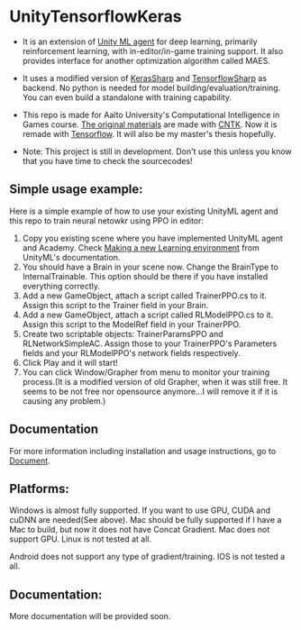 # UnityTensorflowKeras

- It is an extension of [Unity ML agent](https://github.com/Unity-Technologies/ml-agents) for deep learning, primarily reinforcement learning, with in-editor/in-game training support. It also provides interface for another optimization algorithm called MAES.

- It uses a modified version of [KerasSharp](https://github.com/tcmxx/keras-sharp) and [TensorflowSharp](https://github.com/migueldeicaza/TensorFlowSharp) as backend. No python is needed for model building/evaluation/training. You can even build a standalone with training capability.

- This repo is made for Aalto University's Computational Intelligence in Games course. [The original materials](https://github.com/tcmxx/CNTKUnityTools) are made with [CNTK](https://github.com/Microsoft/CNTK). Now it is remade with [Tensorflow](https://github.com/tensorflow/tensorflow). It will also be my master's thesis hopefully.

- Note: This project is still in development. Don't use this unless you know that you have time to check the sourcecodes!

## Simple usage example:
Here is a simple example of how to use your existing UnityML agent and this repo to train neural netowkr using PPO in editor:
1. Copy you existing scene where you have implemented UnityML agent and Academy. Check [Making a new Learning environment](https://github.com/Unity-Technologies/ml-agents/blob/master/docs/Learning-Environment-Create-New.md) from UnityML's documentation.
2. You should have a Brain in your scene now. Change the BrainType to InternalTrainable. This option should be there if you have installed everything correctly.
3. Add a new GameObject, attach a script called TrainerPPO.cs to it. Assign this script to the Trainer field in your Brain.
4. Add a new GameObject, attach a script called RLModelPPO.cs to it. Assign this script to the ModelRef field in your TrainerPPO.
5. Create two scriptable objects: TrainerParamsPPO and RLNetworkSimpleAC. Assign those to your TrainerPPO's  Parameters fields and your RLModelPPO's network fields respectively.
6. Click Play and it will start!
7. You can click Window/Grapher from menu to monitor your training process.(It is a modified version of old Grapher, when it was still free. It seems to be not free nor opensource anymore...I will remove it if it is causing any problem.)


## Documentation
For more information including installation and usage instructions, go to [Document](Documents/Readme.md).


## Platforms:
Windows is almost fully supported. If you want to use GPU, CUDA and cuDNN are needed(See above). Mac should be fully supported if I have a Mac to build, but now it does not have Concat Gradient. Mac does not support GPU. Linux is not tested at all.

Android does not support any type of gradient/training. IOS is not tested a all.

## Documentation:
More documentation will be provided soon.

